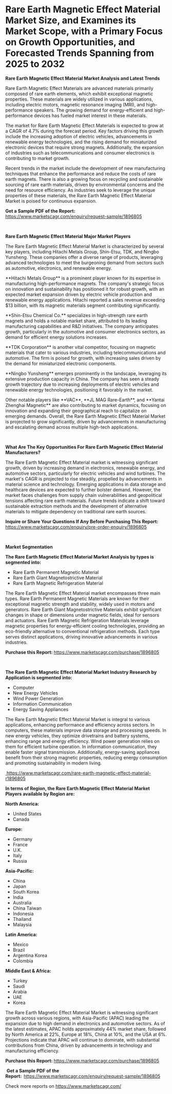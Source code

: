 <p><h1>Rare Earth Magnetic Effect Material Market Size, and Examines its Market Scope, with a Primary Focus on Growth Opportunities, and Forecasted Trends Spanning from 2025 to 2032</h1></p><p><strong>Rare Earth Magnetic Effect Material Market Analysis and Latest Trends</strong></p>
<p><p>Rare Earth Magnetic Effect Materials are advanced materials primarily composed of rare earth elements, which exhibit exceptional magnetic properties. These materials are widely utilized in various applications, including electric motors, magnetic resonance imaging (MRI), and high-performance speakers. The growing demand for energy-efficient and high-performance devices has fueled market interest in these materials.</p><p>The market for Rare Earth Magnetic Effect Materials is expected to grow at a CAGR of 4.7% during the forecast period. Key factors driving this growth include the increasing adoption of electric vehicles, advancements in renewable energy technologies, and the rising demand for miniaturized electronic devices that require strong magnets. Additionally, the expansion of industries such as telecommunications and consumer electronics is contributing to market growth.</p><p>Recent trends in the market include the development of new manufacturing techniques that enhance the performance and reduce the costs of rare earth magnets. There is also a growing focus on recycling and sustainable sourcing of rare earth materials, driven by environmental concerns and the need for resource efficiency. As industries seek to leverage the unique properties of these materials, the Rare Earth Magnetic Effect Material Market is poised for continuous expansion.</p></p>
<p><strong>Get a Sample PDF of the Report:&nbsp;</strong> <a href="https://www.marketscagr.com/enquiry/request-sample/1896805?utm_campaign=2756&utm_medium=2&utm_source=Github&utm_content=ia&utm_term=03042025&utm_id=rare-earth-magnetic-effect-material">https://www.marketscagr.com/enquiry/request-sample/1896805</a></p>
<p>&nbsp;</p>
<p><strong>Rare Earth Magnetic Effect Material Major Market Players</strong></p>
<p><p>The Rare Earth Magnetic Effect Material Market is characterized by several key players, including Hitachi Metals Group, Shin-Etsu, TDK, and Ningbo Yunsheng. These companies offer a diverse range of products, leveraging advanced technologies to meet the burgeoning demand from sectors such as automotive, electronics, and renewable energy.</p><p>**Hitachi Metals Group** is a prominent player known for its expertise in manufacturing high-performance magnets. The company's strategic focus on innovation and sustainability has positioned it for robust growth, with an expected market expansion driven by electric vehicle production and renewable energy applications. Hitachi reported a sales revenue exceeding $13 billion, with its magnetic materials segment contributing significantly.</p><p>**Shin-Etsu Chemical Co.** specializes in high-strength rare earth magnets and holds a notable market share, attributed to its leading manufacturing capabilities and R&D initiatives. The company anticipates growth, particularly in the automotive and consumer electronics sectors, as demand for efficient energy solutions increases.</p><p>**TDK Corporation** is another vital competitor, focusing on magnetic materials that cater to various industries, including telecommunications and automotive. The firm is poised for growth, with increasing sales driven by the demand for miniaturized electronic components.</p><p>**Ningbo Yunsheng** emerges prominently in the landscape, leveraging its extensive production capacity in China. The company has seen a steady growth trajectory due to increasing deployments of electric vehicles and renewable energy technologies, positioning it favorably in the market.</p><p>Other notable players like **VAC**, **JL MAG Rare-Earth**, and **Yantai Zhenghai Magnetic** are also contributing to market dynamics, focusing on innovation and expanding their geographical reach to capitalize on emerging demands. Overall, the Rare Earth Magnetic Effect Material Market is projected to grow significantly, driven by advancements in manufacturing and escalating demand across multiple high-tech applications.</p></p>
<p>&nbsp;</p>
<p><strong>What Are The Key Opportunities For Rare Earth Magnetic Effect Material Manufacturers?</strong></p>
<p><p>The Rare Earth Magnetic Effect Material market is witnessing significant growth, driven by increasing demand in electronics, renewable energy, and automotive sectors, particularly for electric vehicles and wind turbines. The market's CAGR is projected to rise steadily, propelled by advancements in material science and technology. Emerging applications in data storage and healthcare devices are expected to further bolster demand. However, the market faces challenges from supply chain vulnerabilities and geopolitical tensions affecting rare earth materials. Future trends indicate a shift toward sustainable extraction methods and the development of alternative materials to mitigate dependency on traditional rare earth sources.</p></p>
<p><strong>Inquire or Share Your Questions If Any Before Purchasing This Report:</strong> <a href="https://www.marketscagr.com/enquiry/pre-order-enquiry/1896805?utm_campaign=2756&utm_medium=2&utm_source=Github&utm_content=ia&utm_term=03042025&utm_id=rare-earth-magnetic-effect-material">https://www.marketscagr.com/enquiry/pre-order-enquiry/1896805</a></p>
<p>&nbsp;</p>
<p><strong>Market Segmentation</strong></p>
<p><strong>The Rare Earth Magnetic Effect Material Market Analysis by types is segmented into:</strong></p>
<p><ul><li>Rare Earth Permanent Magnetic Material</li><li>Rare Earth Giant Magnetostrictive Material</li><li>Rare Earth Magnetic Refrigeration Material</li></ul></p>
<p><p>The Rare Earth Magnetic Effect Material market encompasses three main types. Rare Earth Permanent Magnetic Materials are known for their exceptional magnetic strength and stability, widely used in motors and generators. Rare Earth Giant Magnetostrictive Materials exhibit significant changes in shape or dimensions under magnetic fields, ideal for sensors and actuators. Rare Earth Magnetic Refrigeration Materials leverage magnetic properties for energy-efficient cooling technologies, providing an eco-friendly alternative to conventional refrigeration methods. Each type serves distinct applications, driving innovative advancements in various industries.</p></p>
<p><strong>Purchase this Report:&nbsp;</strong><a href="https://www.marketscagr.com/purchase/1896805?utm_campaign=2756&utm_medium=2&utm_source=Github&utm_content=ia&utm_term=03042025&utm_id=rare-earth-magnetic-effect-material">https://www.marketscagr.com/purchase/1896805</a></p>
<p>&nbsp;</p>
<p><strong>The Rare Earth Magnetic Effect Material Market Industry Research by Application is segmented into:</strong></p>
<p><ul><li>Computer</li><li>New Energy Vehicles</li><li>Wind Power Generation</li><li>Information Communication</li><li>Energy Saving Appliances</li></ul></p>
<p><p>The Rare Earth Magnetic Effect Material Market is integral to various applications, enhancing performance and efficiency across sectors. In computers, these materials improve data storage and processing speeds. In new energy vehicles, they optimize drivetrains and battery systems, enhancing range and energy efficiency. Wind power generation relies on them for efficient turbine operation. In information communication, they enable faster signal transmission. Additionally, energy-saving appliances benefit from their strong magnetic properties, reducing energy consumption and promoting sustainability in modern living.</p></p>
<p><a href="https://www.marketscagr.com/rare-earth-magnetic-effect-material-r1896805?utm_campaign=2756&utm_medium=2&utm_source=Github&utm_content=ia&utm_term=03042025&utm_id=rare-earth-magnetic-effect-material">&nbsp;https://www.marketscagr.com/rare-earth-magnetic-effect-material-r1896805</a></p>
<p><strong>In terms of Region, the Rare Earth Magnetic Effect Material Market Players available by Region are:</strong></p>
<p>
    <p> <strong> North America: </strong>
        <ul>
            <li>United States</li>
            <li>Canada</li>
        </ul>
        </p> 
    <p> <strong> Europe: </strong>
        <ul>
            <li>Germany</li>
            <li>France</li>
            <li>U.K.</li>
            <li>Italy</li>
            <li>Russia</li>
        </ul>
        </p> 
    <p> <strong> Asia-Pacific: </strong>
        <ul>
            <li>China</li>
            <li>Japan</li>
            <li>South Korea</li>
            <li>India</li>
            <li>Australia</li>
            <li>China Taiwan</li>
            <li>Indonesia</li>
            <li>Thailand</li>
            <li>Malaysia</li>
        </ul>
        </p> 
    <p> <strong> Latin America: </strong>
        <ul>
            <li>Mexico</li>
            <li>Brazil</li>
            <li>Argentina Korea</li>
            <li>Colombia</li>
        </ul>
        </p> 
    <p> <strong> Middle East & Africa: </strong>
        <ul>
            <li>Turkey</li>
            <li>Saudi</li>
            <li>Arabia</li>
            <li>UAE</li>
            <li>Korea</li>
        </ul>
    </p>
    </p>
<p><p>The Rare Earth Magnetic Effect Material Market is witnessing significant growth across various regions, with Asia-Pacific (APAC) leading the expansion due to high demand in electronics and automotive sectors. As of the latest estimates, APAC holds approximately 44% market share, followed by North America at 22%, Europe at 18%, China at 10%, and the USA at 6%. Projections indicate that APAC will continue to dominate, with substantial contributions from China, driven by advancements in technology and manufacturing efficiency.</p></p>
<p><strong>Purchase this Report: </strong><a href="https://www.marketscagr.com/purchase/1896805?utm_campaign=2756&utm_medium=2&utm_source=Github&utm_content=ia&utm_term=03042025&utm_id=rare-earth-magnetic-effect-material">https://www.marketscagr.com/purchase/1896805</a></p>
<p>&nbsp;<strong>Get a Sample PDF of the Report:&nbsp;&nbsp;</strong><a href="https://www.marketscagr.com/enquiry/request-sample/1896805?utm_campaign=2756&utm_medium=2&utm_source=Github&utm_content=ia&utm_term=03042025&utm_id=rare-earth-magnetic-effect-material">https://www.marketscagr.com/enquiry/request-sample/1896805</a></p>
<p><strong></strong></p>
<p>Check more reports on <a href="https://www.marketscagr.com/?utm_campaign=2756&utm_medium=2&utm_source=Github&utm_content=ia&utm_term=03042025&utm_id=rare-earth-magnetic-effect-material">https://www.marketscagr.com/</a></p>